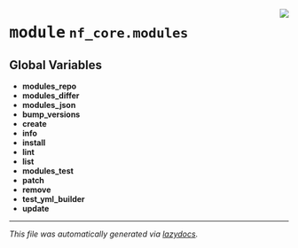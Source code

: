 <!-- markdownlint-disable -->

<a href="../../nf_core/modules/__init__.py#L0"><img align="right" style="float:right;" src="https://img.shields.io/badge/-source-cccccc?style=flat-square"></a>

# <kbd>module</kbd> `nf_core.modules`




**Global Variables**
---------------
- **modules_repo**
- **modules_differ**
- **modules_json**
- **bump_versions**
- **create**
- **info**
- **install**
- **lint**
- **list**
- **modules_test**
- **patch**
- **remove**
- **test_yml_builder**
- **update**




---

_This file was automatically generated via [lazydocs](https://github.com/ml-tooling/lazydocs)._
